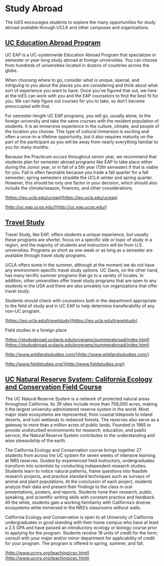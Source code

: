 # Study Abroad

The IoES encourages students to explore the many opportunities for study abroad available through UCLA and other campuses and organizations.

## [UC Education Abroad Program](#uc-education-abroad-program)

UC EAP is a UC-systemwide Education Abroad Program that specializes in semester or year-long study abroad at foreign universities. You can choose from hundreds of universities located in dozens of countries across the globe.

When choosing where to go, consider what is unique, special, and intriguing to you about the places you are considering and think about what sort of experience you want to have. Once you’ve figured that out, we here at the IoES can work with you and the EAP counselors to find the best fit for you. We can help figure out courses for you to take, so don’t become preoccupied with that.

For semester-length UC EAP programs, you will go, usually alone, to the foreign university and take the same courses with the resident population of students. It is an immersive experience in the culture, climate, and people of the location you choose. This type of cultural immersion is exciting and often a once-in-a-lifetime opportunity, but it also requires maturity on the part of the participant as you will be away from nearly everything familiar to you for many months.

Because the Practicum occurs throughout senior year, we recommend that students plan for semester abroad programs like EAP to take place either during the Junior year, or in fall of a 5th year (13th semester) if that is viable for you. Fall is often favorable because you trade a fall quarter for a fall semester; spring semesters straddle the UCLA winter and spring quarter. However, this should be only one factor in your decision, which should also include the climate/season, finances, and other considerations.

[https://ieo.ucla.edu/uceap](https://ieo.ucla.edu/uceap)

[http://uc.eap.ucop.edu/](http://uc.eap.ucop.edu/)

## [Travel Study](#travel-study)

Travel Study, like EAP, offers students a unique experience, but usually these programs are shorter, focus on a specific site or topic of study in a region, and the majority of students and instructors will be from U.S. universities. Programs as short as one week or as long as a semester are available through travel study programs.

UCLA offers some in the summer, although at the moment we do not have any environment-specific travel study options. UC Davis, on the other hand, has many terrific summer programs that go to a variety of locales. In addition, other universities offer travel study programs that are open to any students in the USA and there are also privately run organizations that offer travel study.

Students should check with counselors both in the department appropriate to the field of study and in UC EAP to help determine transferability of any non-UC program.

[https://ieo.ucla.edu/travelstudy](https://ieo.ucla.edu/travelstudy)

Field studies in a foreign place

[https://studyabroad.ucdavis.edu/programs/summerabroad/index.html](https://studyabroad.ucdavis.edu/programs/summerabroad/index.html)

[http://www.wildlandsstudies.com/](http://www.wildlandsstudies.com/)

[http://www.fieldstudies.org/](http://www.fieldstudies.org/)

## [UC Natural Reserve System: California Ecology and Conservation Field Course](#uc-natural-reserve-system-california-ecology-and-conservation-field-course)

The UC Natural Reserve System is a network of protected natural areas throughout California. Its 39 sites include more than 756,000 acres, making it the largest university-administered reserve system in the world. Most major state ecosystems are represented, from coastal tidepools to inland deserts, and lush wetlands to redwood forests. The reserves also serve as a gateway to more than a million acres of public lands. Founded in 1965 to provide undisturbed environments for research, education, and public service, the Natural Reserve System contributes to the understanding and wise stewardship of the earth.

The California Ecology and Conservation course brings together 27 students from across the UC system for seven weeks of intensive learning at NRS reserves. Guided by experienced field instructors, undergraduates transform into scientists by conducting independent research studies. Students learn to notice natural patterns, frame questions into feasible research projects, and practice standard techniques such as surveys of animal and plant populations. At the conclusion of each project, students analyze their data and present their findings to the class in oral presentations, posters, and reports. Students hone their research, public speaking, and scientific writing skills with constant practice and feedback. All the while, students gain a working familiarity with California’s diverse ecosystems while immersed in the NRS’s classrooms without walls.

California Ecology and Conservation is open to all University of California undergraduates in good standing with their home campus who have at least a 2.5 GPA and have passed an introductory ecology or biology course prior to applying for the program. Students receive 19 units of credit for the term; consult with your major and/or minor department for applicability of credit for your program. The program is offered in spring, summer, and fall.

[http://www.ucnrs.org/teaching/cec.html](http://www.ucnrs.org/teaching/cec.html)


